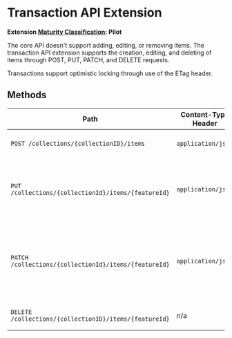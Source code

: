 # Transaction API Extension

**Extension [Maturity Classification](../README.md#extension-maturity): Pilot**

The core API doesn't support adding, editing, or removing items.
The transaction API extension supports the creation, editing, and deleting of items through POST, PUT, PATCH, and DELETE requests.

Transactions support optimistic locking through use of the ETag header.

## Methods

| Path                                                   | Content-Type Header | Description |
| ------------------------------------------------------ | ------------------- | ----------- |
| `POST /collections/{collectionID}/items`               | `application/json`  | Adds a new item to a collection. |
| `PUT /collections/{collectionId}/items/{featureId}`    | `application/json`  | Updates an existing item by ID using a complete item description. |
| `PATCH /collections/{collectionId}/items/{featureId}`  | `application/json`  | Updates an existing item by ID using a partial item description, compliant with [RFC 7386](https://tools.ietf.org/html/rfc7386). |
| `DELETE /collections/{collectionID}/items/{featureId}` | n/a                 | Deletes an existing item by ID. |
